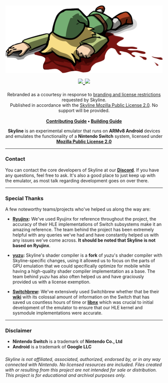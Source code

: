 <h1 align="center">
    <img src="assets/deadlink.png">
    <br/>
    <a href="https://discord.gg/YhpdhVBmXX" target="_blank">
        <img src="https://img.shields.io/discord/1104386300750082081.svg?label=&logo=discord&logoColor=ffffff&color=5865F2&labelColor=404EED">
    </a>
    <a href="https://github.com/8bitDream/skyline/actions/workflows/android.yml" target="_blank">
        <img src="https://github.com/8bitDream/skyline/actions/workflows/android.yml/badge.svg"><br>
    </a>
</h1>

<p align="center">
    Rebranded as a ccourtesy in response to <a href="https://github.com/skyline-emu/skyline/blob/ftx1/README.md">branding and license restrictions</a> requested by Skyline.
    <br/>
    Published in accordance with the <a href="https://github.com/skyline-emu/skyline/blob/ftx1/README.md">Skyline Mozilla Public License 2.0</a>. No support will be provided.
    <br /><br/>
    <b><a href="CONTRIBUTING.md">Contributing Guide</a> • <a href="BUILDING.md">Building Guide</a></b>
</p>

<p align="center">
    <b>Skyline</b> is an experimental emulator that runs on <b>ARMv8 Android</b> devices and emulates the functionality of a <b>Nintendo Switch</b> system, licensed under <a href="https://github.com/skyline-emu/skyline/blob/master/LICENSE.md"><b>Mozilla Public License 2.0</b></a>
</p>

---

### Contact
You can contact the core developers of Skyline at our **[Discord](https://discord.gg/XnbXNQM)**. If you have any questions, feel free to ask. It's also a good place to just keep up with the emulator, as most talk regarding development goes on over there.

---

### Special Thanks
A few noteworthy teams/projects who've helped us along the way are:
* **[Ryujinx](https://ryujinx.org/):** We've used Ryujinx for reference throughout the project, the accuracy of their HLE implementations of Switch subsystems make it an amazing reference. The team behind the project has been extremely helpful with any queries we've had and have constantly helped us with any issues we've come across. **It should be noted that Skyline is not based on Ryujinx**.

* **[yuzu](https://yuzu-emu.org/):** Skyline's shader compiler is a **fork** of *yuzu*'s shader compiler with Skyline-specific changes, using it allowed us to focus on the parts of GPU emulation that we could specifically optimize for mobile while having a high-quality shader compiler implementation as a base. The team behind *yuzu* has also often helped us and have graciously provided us with a license exemption.

* **[Switchbrew](https://github.com/switchbrew/):** We've extensively used Switchbrew whether that be their **[wiki](https://switchbrew.org/)** with its colossal amount of information on the Switch that has saved us countless hours of time or **[libnx](https://github.com/switchbrew/libnx)** which was crucial to initial development of the emulator to ensure that our HLE kernel and sysmodule implementations were accurate.

---

### Disclaimer
* **Nintendo Switch** is a trademark of **Nintendo Co., Ltd**
* **Android** is a trademark of **Google LLC**
###
*Skyline is not affiliated, associated, authorized, endorsed by, or in any way connected with Nintendo. No licensed resources are included. Files created with or resulting from this project are not intended for sale or distribution. This project is for educational and archival purposes only.*
